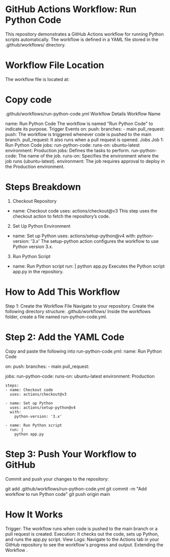 # **GitHub Actions Workflow: Run Python Code**

This repository demonstrates a GitHub Actions workflow for running Python scripts automatically. The workflow is defined in a YAML file stored in the .github/workflows/ directory.

# Workflow File Location

The workflow file is located at:

# Copy code
.github/workflows/run-python-code.yml
Workflow Details
Workflow Name

name: Run Python Code
The workflow is named "Run Python Code" to indicate its purpose.
Trigger Events
on:
  push:
    branches:
      - main
  pull_request:
push: The workflow is triggered whenever code is pushed to the main branch.
pull_request: It also runs when a pull request is opened.
Jobs
Job 1: Run Python Code
jobs:
  run-python-code:
    runs-on: ubuntu-latest
    environment: Production
jobs: Defines the tasks to perform.
run-python-code: The name of the job.
runs-on: Specifies the environment where the job runs (ubuntu-latest).
environment: The job requires approval to deploy in the Production environment.

# Steps Breakdown
1. Checkout Repository

- name: Checkout code
  uses: actions/checkout@v3
This step uses the checkout action to fetch the repository’s code.
2. Set Up Python Environment
- name: Set up Python
  uses: actions/setup-python@v4
  with:
    python-version: '3.x'
The setup-python action configures the workflow to use Python version 3.x.
3. Run Python Script
- name: Run Python script
  run: |
    python app.py
Executes the Python script app.py in the repository.

# How to Add This Workflow
Step 1: Create the Workflow File
Navigate to your repository.
Create the following directory structure:
.github/workflows/
Inside the workflows folder, create a file named run-python-code.yml.
# Step 2: Add the YAML Code
Copy and paste the following into run-python-code.yml:
name: Run Python Code

on:
  push:
    branches:
      - main
  pull_request:

jobs:
  run-python-code:
    runs-on: ubuntu-latest
    environment: Production

    steps:
    - name: Checkout code
      uses: actions/checkout@v3

    - name: Set up Python
      uses: actions/setup-python@v4
      with:
        python-version: '3.x'

    - name: Run Python script
      run: |
        python app.py

# Step 3: Push Your Workflow to GitHub
Commit and push your changes to the repository:


git add .github/workflows/run-python-code.yml
git commit -m "Add workflow to run Python code"
git push origin main
# How It Works
Trigger: The workflow runs when code is pushed to the main branch or a pull request is created.
Execution: It checks out the code, sets up Python, and runs the app.py script.
View Logs: Navigate to the Actions tab in your GitHub repository to see the workflow's progress and output.
Extending the Workflow
.
